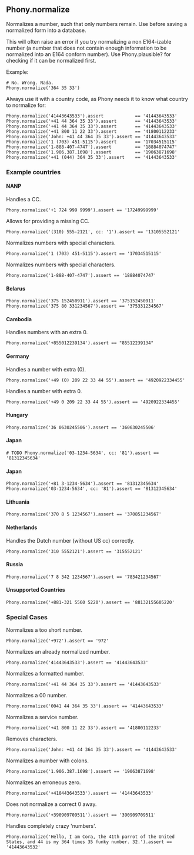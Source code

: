## Phony.normalize

Normalizes a number, such that only numbers remain.
Use before saving a normalized form into a database.

This will often raise an error if you try normalizing a non E164-izable number (a number that does not contain enough information to be normalized into an E164 conform number). Use Phony.plausible? for checking if it can be normalized first.

Example:

    # No. Wrong. Nada.
    Phony.normalize('364 35 33')

Always use it with a country code, as Phony needs it to know what country to normalize for:

    Phony.normalize('41443643533').assert            == '41443643533'
    Phony.normalize('+41 44 364 35 33').assert       == '41443643533'
    Phony.normalize('+41 44 364 35 33').assert       == '41443643533'
    Phony.normalize('+41 800 11 22 33').assert       == '41800112233'
    Phony.normalize('John: +41 44 364 35 33').assert == '41443643533'
    Phony.normalize('1 (703) 451-5115').assert       == '17034515115'
    Phony.normalize('1-888-407-4747').assert         == '18884074747'
    Phony.normalize('1.906.387.1698').assert         == '19063871698'
    Phony.normalize('+41 (044) 364 35 33').assert    == '41443643533'

### Example countries

#### NANP

Handles a CC.

    Phony.normalize('+1 724 999 9999').assert == '17249999999'

Allows for providing a missing CC.
    
    Phony.normalize('(310) 555-2121', cc: '1').assert == '13105552121'
    
Normalizes numbers with special characters.

    Phony.normalize('1 (703) 451-5115').assert == '17034515115'

Normalizes numbers with special characters.

    Phony.normalize('1-888-407-4747').assert == '18884074747'

#### Belarus

    Phony.normalize('375 152450911').assert == '375152450911'
    Phony.normalize('375 80 331234567').assert == '375331234567'

#### Cambodia

Handles numbers with an extra 0.

    Phony.normalize('+855012239134').assert == "85512239134"

#### Germany

Handles a number with extra (0).

    Phony.normalize('+49 (0) 209 22 33 44 55').assert == '4920922334455'

Handles a number with extra 0.

    Phony.normalize('+49 0 209 22 33 44 55').assert == '4920922334455'

#### Hungary

    Phony.normalize('36 0630245506').assert == '360630245506'
    
#### Japan

    # TODO Phony.normalize('03-1234-5634', cc: '81').assert == '81312345634'

#### Japan

    Phony.normalize('+81 3-1234-5634').assert == '81312345634'
    Phony.normalize('03-1234-5634', cc: '81').assert == '81312345634'

#### Lithuania

    Phony.normalize('370 8 5 1234567').assert == '370851234567'

#### Netherlands

Handles the Dutch number (without US cc) correctly.

    Phony.normalize('310 5552121').assert == '315552121'

#### Russia

    Phony.normalize('7 8 342 1234567').assert == '783421234567'

#### Unsupported Countries

    Phony.normalize('+881-321 5560 5220').assert == '88132155605220'
    
### Special Cases 

Normalizes a too short number.

    Phony.normalize('+972').assert == '972'

Normalizes an already normalized number.

    Phony.normalize('41443643533').assert == '41443643533'
    
Normalizes a formatted number.

    Phony.normalize('+41 44 364 35 33').assert == '41443643533'

Normalizes a 00 number.

    Phony.normalize('0041 44 364 35 33').assert == '41443643533'

Normalizes a service number.

    Phony.normalize('+41 800 11 22 33').assert == '41800112233'

Removes characters.

    Phony.normalize('John: +41 44 364 35 33').assert == '41443643533'
    
Normalizes a number with colons.

    Phony.normalize('1.906.387.1698').assert == '19063871698'

Normalizes an erroneous zero.

    Phony.normalize('+410443643533').assert == '41443643533'

Does not normalize a correct 0 away.

    Phony.normalize('+390909709511').assert == '390909709511'

Handles completely crazy 'numbers'.

    Phony.normalize('Hello, I am Cora, the 41th parrot of the United States, and 44 is my 364 times 35 funky number. 32.').assert == '41443643532'